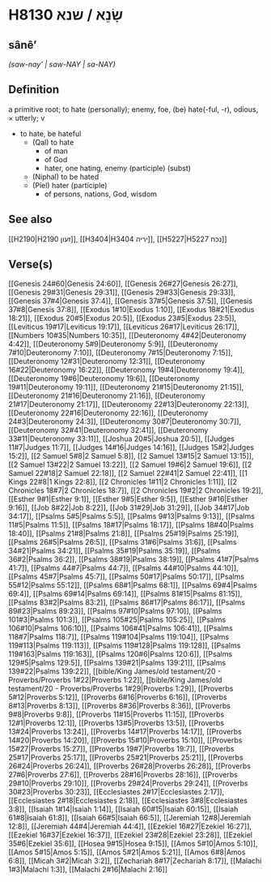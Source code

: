 # H8130 שָׂנֵא / שנא

## sânêʼ

_(saw-nay' | saw-NAY | sa-NAY)_

## Definition

a primitive root; to hate (personally); enemy, foe, (be) hate(-ful, -r), odious, × utterly; v

- to hate, be hateful
  - (Qal) to hate
    - of man
    - of God
    - hater, one hating, enemy (participle) (subst)
  - (Niphal) to be hated
  - (Piel) hater (participle)
    - of persons, nations, God, wisdom

## See also

[[H2190|H2190 זעון]], [[H3404|H3404 יריה]], [[H5227|H5227 נכח]]

## Verse(s)

[[Genesis 24#60|Genesis 24:60]], [[Genesis 26#27|Genesis 26:27]], [[Genesis 29#31|Genesis 29:31]], [[Genesis 29#33|Genesis 29:33]], [[Genesis 37#4|Genesis 37:4]], [[Genesis 37#5|Genesis 37:5]], [[Genesis 37#8|Genesis 37:8]], [[Exodus 1#10|Exodus 1:10]], [[Exodus 18#21|Exodus 18:21]], [[Exodus 20#5|Exodus 20:5]], [[Exodus 23#5|Exodus 23:5]], [[Leviticus 19#17|Leviticus 19:17]], [[Leviticus 26#17|Leviticus 26:17]], [[Numbers 10#35|Numbers 10:35]], [[Deuteronomy 4#42|Deuteronomy 4:42]], [[Deuteronomy 5#9|Deuteronomy 5:9]], [[Deuteronomy 7#10|Deuteronomy 7:10]], [[Deuteronomy 7#15|Deuteronomy 7:15]], [[Deuteronomy 12#31|Deuteronomy 12:31]], [[Deuteronomy 16#22|Deuteronomy 16:22]], [[Deuteronomy 19#4|Deuteronomy 19:4]], [[Deuteronomy 19#6|Deuteronomy 19:6]], [[Deuteronomy 19#11|Deuteronomy 19:11]], [[Deuteronomy 21#15|Deuteronomy 21:15]], [[Deuteronomy 21#16|Deuteronomy 21:16]], [[Deuteronomy 21#17|Deuteronomy 21:17]], [[Deuteronomy 22#13|Deuteronomy 22:13]], [[Deuteronomy 22#16|Deuteronomy 22:16]], [[Deuteronomy 24#3|Deuteronomy 24:3]], [[Deuteronomy 30#7|Deuteronomy 30:7]], [[Deuteronomy 32#41|Deuteronomy 32:41]], [[Deuteronomy 33#11|Deuteronomy 33:11]], [[Joshua 20#5|Joshua 20:5]], [[Judges 11#7|Judges 11:7]], [[Judges 14#16|Judges 14:16]], [[Judges 15#2|Judges 15:2]], [[2 Samuel 5#8|2 Samuel 5:8]], [[2 Samuel 13#15|2 Samuel 13:15]], [[2 Samuel 13#22|2 Samuel 13:22]], [[2 Samuel 19#6|2 Samuel 19:6]], [[2 Samuel 22#18|2 Samuel 22:18]], [[2 Samuel 22#41|2 Samuel 22:41]], [[1 Kings 22#8|1 Kings 22:8]], [[2 Chronicles 1#11|2 Chronicles 1:11]], [[2 Chronicles 18#7|2 Chronicles 18:7]], [[2 Chronicles 19#2|2 Chronicles 19:2]], [[Esther 9#1|Esther 9:1]], [[Esther 9#5|Esther 9:5]], [[Esther 9#16|Esther 9:16]], [[Job 8#22|Job 8:22]], [[Job 31#29|Job 31:29]], [[Job 34#17|Job 34:17]], [[Psalms 5#5|Psalms 5:5]], [[Psalms 9#13|Psalms 9:13]], [[Psalms 11#5|Psalms 11:5]], [[Psalms 18#17|Psalms 18:17]], [[Psalms 18#40|Psalms 18:40]], [[Psalms 21#8|Psalms 21:8]], [[Psalms 25#19|Psalms 25:19]], [[Psalms 26#5|Psalms 26:5]], [[Psalms 31#6|Psalms 31:6]], [[Psalms 34#21|Psalms 34:21]], [[Psalms 35#19|Psalms 35:19]], [[Psalms 36#2|Psalms 36:2]], [[Psalms 38#19|Psalms 38:19]], [[Psalms 41#7|Psalms 41:7]], [[Psalms 44#7|Psalms 44:7]], [[Psalms 44#10|Psalms 44:10]], [[Psalms 45#7|Psalms 45:7]], [[Psalms 50#17|Psalms 50:17]], [[Psalms 55#12|Psalms 55:12]], [[Psalms 68#1|Psalms 68:1]], [[Psalms 69#4|Psalms 69:4]], [[Psalms 69#14|Psalms 69:14]], [[Psalms 81#15|Psalms 81:15]], [[Psalms 83#2|Psalms 83:2]], [[Psalms 86#17|Psalms 86:17]], [[Psalms 89#23|Psalms 89:23]], [[Psalms 97#10|Psalms 97:10]], [[Psalms 101#3|Psalms 101:3]], [[Psalms 105#25|Psalms 105:25]], [[Psalms 106#10|Psalms 106:10]], [[Psalms 106#41|Psalms 106:41]], [[Psalms 118#7|Psalms 118:7]], [[Psalms 119#104|Psalms 119:104]], [[Psalms 119#113|Psalms 119:113]], [[Psalms 119#128|Psalms 119:128]], [[Psalms 119#163|Psalms 119:163]], [[Psalms 120#6|Psalms 120:6]], [[Psalms 129#5|Psalms 129:5]], [[Psalms 139#21|Psalms 139:21]], [[Psalms 139#22|Psalms 139:22]], [[bible/King James/old testament/20 - Proverbs/Proverbs 1#22|Proverbs 1:22]], [[bible/King James/old testament/20 - Proverbs/Proverbs 1#29|Proverbs 1:29]], [[Proverbs 5#12|Proverbs 5:12]], [[Proverbs 6#16|Proverbs 6:16]], [[Proverbs 8#13|Proverbs 8:13]], [[Proverbs 8#36|Proverbs 8:36]], [[Proverbs 9#8|Proverbs 9:8]], [[Proverbs 11#15|Proverbs 11:15]], [[Proverbs 12#1|Proverbs 12:1]], [[Proverbs 13#5|Proverbs 13:5]], [[Proverbs 13#24|Proverbs 13:24]], [[Proverbs 14#17|Proverbs 14:17]], [[Proverbs 14#20|Proverbs 14:20]], [[Proverbs 15#10|Proverbs 15:10]], [[Proverbs 15#27|Proverbs 15:27]], [[Proverbs 19#7|Proverbs 19:7]], [[Proverbs 25#17|Proverbs 25:17]], [[Proverbs 25#21|Proverbs 25:21]], [[Proverbs 26#24|Proverbs 26:24]], [[Proverbs 26#28|Proverbs 26:28]], [[Proverbs 27#6|Proverbs 27:6]], [[Proverbs 28#16|Proverbs 28:16]], [[Proverbs 29#10|Proverbs 29:10]], [[Proverbs 29#24|Proverbs 29:24]], [[Proverbs 30#23|Proverbs 30:23]], [[Ecclesiastes 2#17|Ecclesiastes 2:17]], [[Ecclesiastes 2#18|Ecclesiastes 2:18]], [[Ecclesiastes 3#8|Ecclesiastes 3:8]], [[Isaiah 1#14|Isaiah 1:14]], [[Isaiah 60#15|Isaiah 60:15]], [[Isaiah 61#8|Isaiah 61:8]], [[Isaiah 66#5|Isaiah 66:5]], [[Jeremiah 12#8|Jeremiah 12:8]], [[Jeremiah 44#4|Jeremiah 44:4]], [[Ezekiel 16#27|Ezekiel 16:27]], [[Ezekiel 16#37|Ezekiel 16:37]], [[Ezekiel 23#28|Ezekiel 23:28]], [[Ezekiel 35#6|Ezekiel 35:6]], [[Hosea 9#15|Hosea 9:15]], [[Amos 5#10|Amos 5:10]], [[Amos 5#15|Amos 5:15]], [[Amos 5#21|Amos 5:21]], [[Amos 6#8|Amos 6:8]], [[Micah 3#2|Micah 3:2]], [[Zechariah 8#17|Zechariah 8:17]], [[Malachi 1#3|Malachi 1:3]], [[Malachi 2#16|Malachi 2:16]]